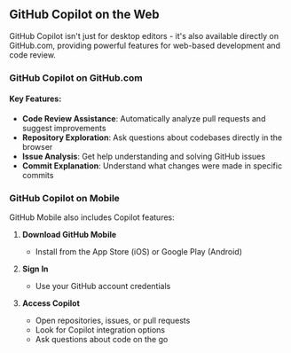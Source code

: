 ## GitHub Copilot on the Web

GitHub Copilot isn't just for desktop editors - it's also available directly on GitHub.com, providing powerful features for web-based development and code review.

### GitHub Copilot on GitHub.com

#### Key Features:
- **Code Review Assistance**: Automatically analyze pull requests and suggest improvements
- **Repository Exploration**: Ask questions about codebases directly in the browser
- **Issue Analysis**: Get help understanding and solving GitHub issues
- **Commit Explanation**: Understand what changes were made in specific commits

### GitHub Copilot on Mobile

GitHub Mobile also includes Copilot features:

1. **Download GitHub Mobile**
   - Install from the App Store (iOS) or Google Play (Android)

2. **Sign In**
   - Use your GitHub account credentials

3. **Access Copilot**
   - Open repositories, issues, or pull requests
   - Look for Copilot integration options
   - Ask questions about code on the go